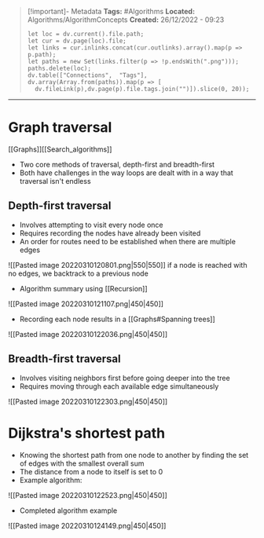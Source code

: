 > [!important]- Metadata
> **Tags:** #Algorithms 
> **Located:** Algorithms/AlgorithmConcepts
> **Created:** 26/12/2022 - 09:23
> ```dataviewjs
>let loc = dv.current().file.path;
>let cur = dv.page(loc).file;
>let links = cur.inlinks.concat(cur.outlinks).array().map(p => p.path);
>let paths = new Set(links.filter(p => !p.endsWith(".png")));
>paths.delete(loc);
>dv.table(["Connections",  "Tags"], dv.array(Array.from(paths)).map(p => [
>   dv.fileLink(p),dv.page(p).file.tags.join("")]).slice(0, 20));
> ```

___
# Graph traversal
[[Graphs]][[Search_algorithms]]
- Two core methods of traversal, depth-first and breadth-first
- Both have challenges in the way loops are dealt with in a way that traversal isn't endless

## Depth-first traversal
- Involves attempting to visit every node once
- Requires recording the nodes have already been visited
- An order for routes need to be established when there are multiple edges

![[Pasted image 20220310120801.png|550|550]]
if a node is reached with no edges, we backtrack to a previous node

- Algorithm summary using [[Recursion]]

![[Pasted image 20220310121107.png|450|450]]

- Recording each node results in a [[Graphs#Spanning trees]]

![[Pasted image 20220310122036.png|450|450]]

## Breadth-first traversal
- Involves visiting neighbors first before going deeper into the tree
- Requires moving through each available edge simultaneously 

![[Pasted image 20220310122303.png|450|450]]

# Dijkstra's shortest path
- Knowing the shortest path from one node to another by finding the set of edges with the smallest overall sum
- The distance from a node to itself is set to 0
- Example algorithm:

![[Pasted image 20220310122523.png|450|450]]

- Completed algorithm example

![[Pasted image 20220310124149.png|450|450]]

